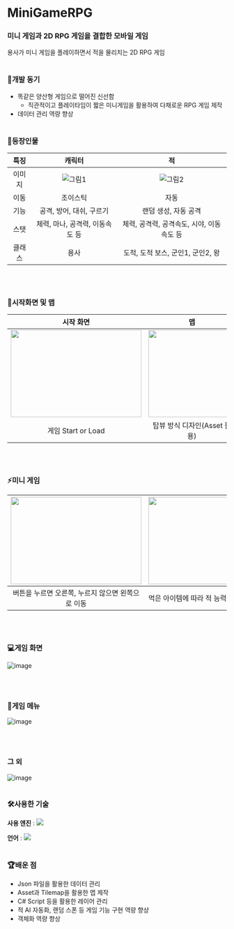 # MiniGameRPG
### 미니 게임과 2D RPG 게임을 결합한 모바일 게임
용사가 미니 게임을 플레이하면서 적을 물리치는 2D RPG 게임
<br></br>

### 🚀개발 동기
* 똑같은 양산형 게임으로 떨어진 신선함
  * 직관적이고 플레이타임이 짧은 미니게임을 활용하여 다채로운 RPG 게임 제작
* 데이터 관리 역량 향상
<br></br>

### 🌈등장인물
특징|캐릭터|적
:-:|:-:|:-:
이미지|![그림1](https://github.com/developerYHLee/MINIGAMERPG/assets/82407061/681f7a95-a861-4e6e-baaa-f1554b0884f6)|![그림2](https://github.com/developerYHLee/MINIGAMERPG/assets/82407061/ff6acd39-29eb-4d90-b16b-9db8c34a9c74)
이동|조이스틱|자동
기능|공격, 방어, 대쉬, 구르기|랜덤 생성, 자동 공격
스탯|체력, 마나, 공격력, 이동속도 등|체력, 공격력, 공격속도, 시야, 이동속도 등
클래스|용사|도적, 도적 보스, 군인1, 군인2, 왕

<br></br>

### 🚩시작화면 및 맵
시작 화면|맵
:-:|:-:
<img src="https://github.com/developerYHLee/MINIGAMERPG/assets/82407061/af09ac65-fd47-4d42-a76a-ea21f4b8e6ff" width="300" height="200"/>|<img src="https://github.com/developerYHLee/MINIGAMERPG/assets/82407061/b7f298c4-16c7-4fe7-9b24-21e51ceb6b93" width="200" height="200"/>
게임 Start or Load|탑뷰 방식 디자인(Asset 활용)

<br></br>

### ⚡미니 게임
<img src="https://github.com/developerYHLee/MINIGAMERPG/assets/82407061/5fceffad-03a6-470e-a4fa-6fb6704753ce" width="300" height="200"/>|<img src="https://github.com/developerYHLee/MINIGAMERPG/assets/82407061/1e723d14-b794-4b5e-afee-b4d096c145a3" width="300" height="200"/>
:-:|:-:
버튼을 누르면 오른쪽, 누르지 않으면 왼쪽으로 이동|먹은 아이템에 따라 적 능력치 감소, 포션 획득

<br></br>

### 💻게임 화면
![image](https://github.com/developerYHLee/MINIGAMERPG/assets/82407061/8e42f684-03fa-4ac8-9276-5e092be6ac46)

<br></br>

### 📌게임 메뉴
![image](https://github.com/developerYHLee/MINIGAMERPG/assets/82407061/9ac350a5-be5f-4162-a082-d5c6b7fc849c)

<br></br>

### 그 외
![image](https://github.com/developerYHLee/MINIGAMERPG/assets/82407061/2e64045e-72c6-4560-8d56-037c1cdfc13b)
<br></br>

### 🛠사용한 기술
**사용 엔진** : <img src="https://img.shields.io/badge/UNITY-000000?style=flat-square&logo=unity&logoColor=FFFFFF"/>

**언어** : <img src="https://img.shields.io/badge/C%23-FFDB58?style=flat-square&logo=csharp&logoColor=white"/>
<br></br>

### 🏆배운 점
* Json 파일을 활용한 데이터 관리
* Asset과 Tilemap을 활용한 맵 제작
* C# Script 등을 활용한 레이어 관리
* 적 AI 자동화, 랜덤 스폰 등 게임 기능 구현 역량 향상
* 객체화 역량 향상

<br></br>
